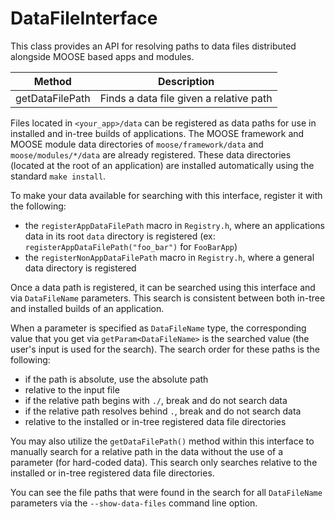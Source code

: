 # DataFileInterface

This class provides an API for resolving paths to data files distributed alongside
MOOSE based apps and modules.

| Method | Description |
| - | - |
getDataFilePath | Finds a data file given a relative path

Files located in `<your_app>/data` can be registered as data paths for use in installed and in-tree
builds of applications. The MOOSE framework and MOOSE module data directories
of `moose/framework/data` and `moose/modules/*/data` are already registered. These
data directories (located at the root of an application) are installed automatically using the standard `make install`.

To make your data available for searching with this interface, register it with the following:

- the `registerAppDataFilePath` macro in `Registry.h`, where an applications data in its root `data` directory is registered (ex: `registerAppDataFilePath("foo_bar")` for `FooBarApp`)
- the `registerNonAppDataFilePath` macro in `Registry.h`, where a general data directory is registered

Once a data path is registered, it can be searched using this interface and via `DataFileName`
parameters. This search is consistent between both in-tree and installed builds of an application.

When a parameter is specified as `DataFileName` type, the corresponding value that you get
via `getParam<DataFileName>` is the searched value (the user's input is used for the search). The
search order for these paths is the following:

- if the path is absolute, use the absolute path
- relative to the input file
- if the relative path begins with `./`, break and do not search data
- if the relative path resolves behind `.`, break and do not search data
- relative to the installed or in-tree registered data file directories

You may also utilize the `getDataFilePath()` method within this interface to manually
search for a relative path in the data without the use of a parameter (for hard-coded data). This
search only searches relative to the installed or in-tree registered data file directories.

You can see the file paths that were found in the search for all `DataFileName` parameters
via the `--show-data-files` command line option.
